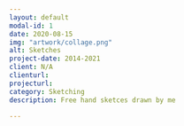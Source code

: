 ```yaml
---
layout: default
modal-id: 1
date: 2020-08-15
img: "artwork/collage.png"
alt: Sketches
project-date: 2014-2021
client: N/A
clienturl: 
projecturl: 
category: Sketching
description: Free hand sketces drawn by me

---
```

